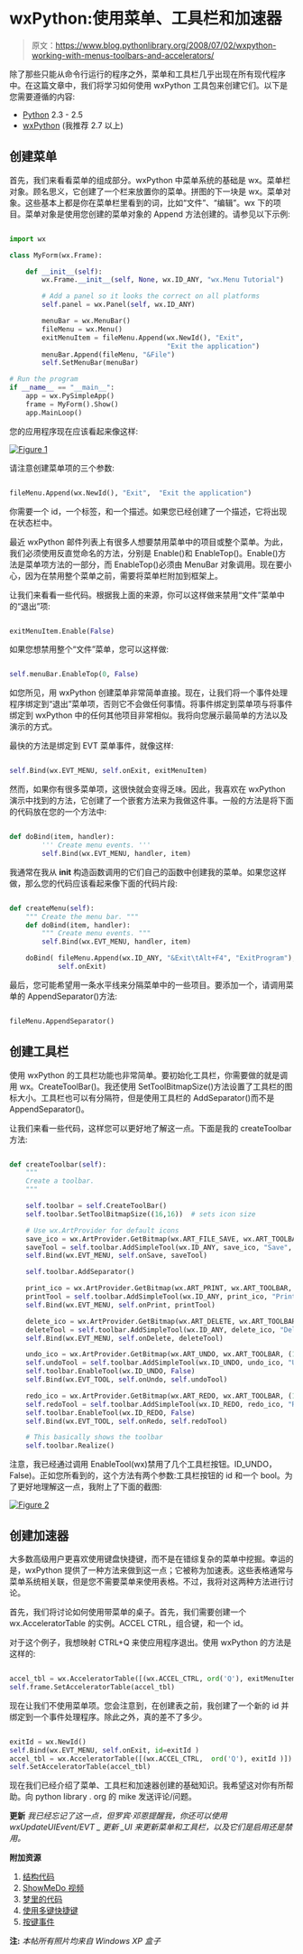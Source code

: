 # wxPython:使用菜单、工具栏和加速器

> 原文：<https://www.blog.pythonlibrary.org/2008/07/02/wxpython-working-with-menus-toolbars-and-accelerators/>

除了那些只能从命令行运行的程序之外，菜单和工具栏几乎出现在所有现代程序中。在这篇文章中，我们将学习如何使用 wxPython 工具包来创建它们。以下是您需要遵循的内容:

*   [Python](http://www.python.org/download/) 2.3 - 2.5
*   [wxPython](http://www.wxpython.org/download.php) (我推荐 2.7 以上)

## 创建菜单

首先，我们来看看菜单的组成部分。wxPython 中菜单系统的基础是 wx。菜单栏对象。顾名思义，它创建了一个栏来放置你的菜单。拼图的下一块是 wx。菜单对象。这些基本上都是你在菜单栏里看到的词，比如“文件”、“编辑”。wx 下的项目。菜单对象是使用您创建的菜单对象的 Append 方法创建的。请参见以下示例:

```py

import wx

class MyForm(wx.Frame):

    def __init__(self):
        wx.Frame.__init__(self, None, wx.ID_ANY, "wx.Menu Tutorial")

        # Add a panel so it looks the correct on all platforms
        self.panel = wx.Panel(self, wx.ID_ANY)

        menuBar = wx.MenuBar()
        fileMenu = wx.Menu()
        exitMenuItem = fileMenu.Append(wx.NewId(), "Exit",
                                       "Exit the application")
        menuBar.Append(fileMenu, "&File")
        self.SetMenuBar(menuBar)

# Run the program
if __name__ == "__main__":
    app = wx.PySimpleApp()
    frame = MyForm().Show()
    app.MainLoop()

```

您的应用程序现在应该看起来像这样:

[![Figure 1](img/8c2bb401b0940be3e9ab028b396715b1.png)](https://www.blog.pythonlibrary.org/wp-content/uploads/2008/07/menu.jpg)

请注意创建菜单项的三个参数:

```py

fileMenu.Append(wx.NewId(), "Exit",  "Exit the application")

```

你需要一个 id，一个标签，和一个描述。如果您已经创建了一个描述，它将出现在状态栏中。

最近 wxPython 邮件列表上有很多人想要禁用菜单中的项目或整个菜单。为此，我们必须使用反直觉命名的方法，分别是 Enable()和 EnableTop()。Enable()方法是菜单项方法的一部分，而 EnableTop()必须由 MenuBar 对象调用。现在要小心，因为在禁用整个菜单之前，需要将菜单栏附加到框架上。

让我们来看看一些代码。根据我上面的来源，你可以这样做来禁用“文件”菜单中的“退出”项:

```py

exitMenuItem.Enable(False)

```

如果您想禁用整个“文件”菜单，您可以这样做:

```py

self.menuBar.EnableTop(0, False)

```

如您所见，用 wxPython 创建菜单非常简单直接。现在，让我们将一个事件处理程序绑定到“退出”菜单项，否则它不会做任何事情。将事件绑定到菜单项与将事件绑定到 wxPython 中的任何其他项目非常相似。我将向您展示最简单的方法以及演示的方式。

最快的方法是绑定到 EVT 菜单事件，就像这样:

```py

self.Bind(wx.EVT_MENU, self.onExit, exitMenuItem)

```

然而，如果你有很多菜单项，这很快就会变得乏味。因此，我喜欢在 wxPython 演示中找到的方法，它创建了一个嵌套方法来为我做这件事。一般的方法是将下面的代码放在您的一个方法中:

```py

def doBind(item, handler):
        ''' Create menu events. '''
        self.Bind(wx.EVT_MENU, handler, item)

```

我通常在我从 __init__ 构造函数调用的它们自己的函数中创建我的菜单。如果您这样做，那么您的代码应该看起来像下面的代码片段:

```py

def createMenu(self):
    """ Create the menu bar. """
    def doBind(item, handler):
        """ Create menu events. """
        self.Bind(wx.EVT_MENU, handler, item)

    doBind( fileMenu.Append(wx.ID_ANY, "&Exit\tAlt+F4", "ExitProgram"),
            self.onExit)

```

最后，您可能希望用一条水平线来分隔菜单中的一些项目。要添加一个，请调用菜单的 AppendSeparator()方法:

```py

fileMenu.AppendSeparator()

```

## 创建工具栏

使用 wxPython 的工具栏功能也非常简单。要初始化工具栏，你需要做的就是调用 wx。CreateToolBar()。我还使用 SetToolBitmapSize()方法设置了工具栏的图标大小。工具栏也可以有分隔符，但是使用工具栏的 AddSeparator()而不是 AppendSeparator()。

让我们来看一些代码，这样您可以更好地了解这一点。下面是我的 createToolbar 方法:

```py

def createToolbar(self):
    """
    Create a toolbar.
    """

    self.toolbar = self.CreateToolBar()
    self.toolbar.SetToolBitmapSize((16,16))  # sets icon size

    # Use wx.ArtProvider for default icons
    save_ico = wx.ArtProvider.GetBitmap(wx.ART_FILE_SAVE, wx.ART_TOOLBAR, (16,16))
    saveTool = self.toolbar.AddSimpleTool(wx.ID_ANY, save_ico, "Save", "Saves the Current Worksheet")
    self.Bind(wx.EVT_MENU, self.onSave, saveTool)

    self.toolbar.AddSeparator()

    print_ico = wx.ArtProvider.GetBitmap(wx.ART_PRINT, wx.ART_TOOLBAR, (16,16))
    printTool = self.toolbar.AddSimpleTool(wx.ID_ANY, print_ico, "Print", "Sends Timesheet to Default Printer")
    self.Bind(wx.EVT_MENU, self.onPrint, printTool)

    delete_ico = wx.ArtProvider.GetBitmap(wx.ART_DELETE, wx.ART_TOOLBAR, (16,16))
    deleteTool = self.toolbar.AddSimpleTool(wx.ID_ANY, delete_ico, "Delete", "Delete contents of cell")
    self.Bind(wx.EVT_MENU, self.onDelete, deleteTool)

    undo_ico = wx.ArtProvider.GetBitmap(wx.ART_UNDO, wx.ART_TOOLBAR, (16,16))
    self.undoTool = self.toolbar.AddSimpleTool(wx.ID_UNDO, undo_ico, "Undo", "")
    self.toolbar.EnableTool(wx.ID_UNDO, False)
    self.Bind(wx.EVT_TOOL, self.onUndo, self.undoTool)

    redo_ico = wx.ArtProvider.GetBitmap(wx.ART_REDO, wx.ART_TOOLBAR, (16,16))
    self.redoTool = self.toolbar.AddSimpleTool(wx.ID_REDO, redo_ico, "Redo", "")
    self.toolbar.EnableTool(wx.ID_REDO, False)
    self.Bind(wx.EVT_TOOL, self.onRedo, self.redoTool)

    # This basically shows the toolbar 
    self.toolbar.Realize()

```

注意，我已经通过调用 EnableTool(wx)禁用了几个工具栏按钮。ID_UNDO，False)。正如您所看到的，这个方法有两个参数:工具栏按钮的 id 和一个 bool。为了更好地理解这一点，我附上了下面的截图:

[![Figure 2](img/9cec00269b8333140fafe6a0f61421ea.png)](https://www.blog.pythonlibrary.org/wp-content/uploads/2008/07/menu2.jpg)

## 创建加速器

大多数高级用户更喜欢使用键盘快捷键，而不是在错综复杂的菜单中挖掘。幸运的是，wxPython 提供了一种方法来做到这一点；它被称为加速表。这些表格通常与菜单系统相关联，但是您不需要菜单来使用表格。不过，我将对这两种方法进行讨论。

首先，我们将讨论如何使用带菜单的桌子。首先，我们需要创建一个 wx.AcceleratorTable 的实例。ACCEL CTRL，组合键，和一个 id。

对于这个例子，我想映射 CTRL+Q 来使应用程序退出。使用 wxPython 的方法是这样的:

```py

accel_tbl = wx.AcceleratorTable([(wx.ACCEL_CTRL, ord('Q'), exitMenuItem.GetId()) ])
self.frame.SetAcceleratorTable(accel_tbl)

```

现在让我们不使用菜单项。您会注意到，在创建表之前，我创建了一个新的 id 并绑定到一个事件处理程序。除此之外，真的差不了多少。

```py

exitId = wx.NewId()
self.Bind(wx.EVT_MENU, self.onExit, id=exitId )
accel_tbl = wx.AcceleratorTable([(wx.ACCEL_CTRL,  ord('Q'), exitId )])
self.SetAcceleratorTable(accel_tbl) 

```

现在我们已经介绍了菜单、工具栏和加速器创建的基础知识。我希望这对你有所帮助。向 python library . org 的 mike 发送评论/问题。

****更新**** *我已经忘记了这一点，但罗宾·邓恩提醒我，你还可以使用 wxUpdateUIEvent/EVT _ 更新 _UI 来更新菜单和工具栏，以及它们是启用还是禁用。*

**附加资源**

1.  [结构代码](http://zetcode.com/wxpython/menustoolbars/)
2.  [ShowMeDo 视频](http://showmedo.com/videos/video?name=1790030&fromSeriesID=179)
3.  [梦里的代码](http://www.dreamincode.net/forums/showtopic54399.htm)
4.  [使用多键快捷键](http://wiki.wxpython.org/Using%20Multi-key%20Shortcuts)
5.  [按键事件](http://www.wxpython.org/docs/api/wx.KeyEvent-class.html)

**注:** *本帖所有照片均来自 Windows XP 盒子*
